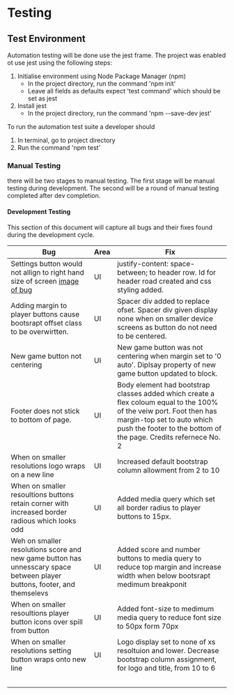 # Testing
## Test Environment
Automation testing will be done use the jest frame. The project was enabled ot use jest using the following steps:
1. Initialise environment using Node Package Manager (npm)
    - In the project directory, run the command 'npm init'
    - Leave all fields as defaults expect 'test command' which should be set as jest
2. Install jest
    - In the project directory, run the command 'npm --save-dev jest'

To run the automation test suite a developer should
1. In terminal, go to project directory
2. Run the command 'npm test'

### Manual Testing
there will be two stages to manual testing. The first stage will be manual testing during development. The second will be a round of manual testing completed after dev completion.

#### Development Testing
This section of this document will capture all bugs and their fixes found during the development cycle. 

|Bug|Area|Fix|
|---|---|---|
|Settings button would not allign to right hand size of screen [image of bug](assests/imgs/readmeimgs/bug-settings-button.png)|UI|justify-content: space-between; to header row. Id for header road created and css styling added.|
|Adding margin to player buttons cause bootsrapt offset class to be overwirtten.|UI|Spacer div added to replace ofset. Spacer div given display none when on smaller device screens as button do not need to be centered. |
|New game button not centering|UI|New game button was not centering when margin set to '0 auto'. Diplsay property of new game button updated to block.|
|Footer does not stick to bottom of page.|UI|Body element had bootstrap classes added which create a flex coloum equal to the 100% of the veiw port. Foot then has margin-top set to auto which push the footer to the bottom of the page. Credits refernece No. 2|
|When on smaller resolutions logo wraps on a new line|UI|Increased default bootstrap column allowment from 2 to 10|
|When on smaller resoultions buttons retain corner with increased border radious which looks odd|UI|Added media query which set all border radius to player buttons to 15px.|
|Weh on smaller resolutions score and new game button has unnesscary space between player buttons, footer, and themselevs |UI|Added score and number buttons to media query to reduce top margin and increase width when below bootsrapt medimum breakponit|
|When on smaller resoultions player button icons over spill from button|UI|Added font-size to medimum media query to reduce font size to 50px form 70px|
|When on smaller resolutions setting button wraps onto new line|UI|Logo display set to none of xs resoltuion and lower. Decrease bootstrap column assignment, for logo and title, from 10 to 6|
||||
||||
||||
||||
||||